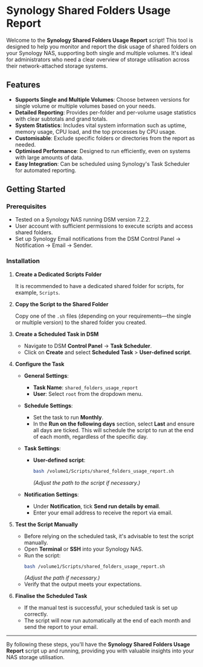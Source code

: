 # Synology Shared Folders Usage Report

Welcome to the **Synology Shared Folders Usage Report** script! This tool is designed to help you monitor and report the disk usage of shared folders on your Synology NAS, supporting both single and multiple volumes. It's ideal for administrators who need a clear overview of storage utilisation across their network-attached storage systems.

## Features

- **Supports Single and Multiple Volumes**: Choose between versions for single volume or multiple volumes based on your needs.
- **Detailed Reporting**: Provides per-folder and per-volume usage statistics with clear subtotals and grand totals.
- **System Statistics**: Includes vital system information such as uptime, memory usage, CPU load, and the top processes by CPU usage.
- **Customisable**: Exclude specific folders or directories from the report as needed.
- **Optimised Performance**: Designed to run efficiently, even on systems with large amounts of data.
- **Easy Integration**: Can be scheduled using Synology's Task Scheduler for automated reporting.

## Getting Started

### Prerequisites

- Tested on a Synology NAS running DSM version 7.2.2.
- User account with sufficient permissions to execute scripts and access shared folders.
- Set up Synology Email notifications from the DSM Control Panel -> Notification -> Email -> Sender.

### Installation

1. **Create a Dedicated Scripts Folder**

   It is recommended to have a dedicated shared folder for scripts, for example, `Scripts`.

2. **Copy the Script to the Shared Folder**

   Copy one of the `.sh` files (depending on your requirements—the single or multiple version) to the shared folder you created.

3. **Create a Scheduled Task in DSM**

   - Navigate to DSM **Control Panel** -> **Task Scheduler**.
   - Click on **Create** and select **Scheduled Task** > **User-defined script**.

4. **Configure the Task**

   - **General Settings**:
     - **Task Name**: `shared_folders_usage_report`
     - **User**: Select `root` from the dropdown menu.

   - **Schedule Settings**:
     - Set the task to run **Monthly**.
     - In the **Run on the following days** section, select **Last** and ensure all days are ticked. This will schedule the script to run at the end of each month, regardless of the specific day.

   - **Task Settings**:
     - **User-defined script**:
       ```bash
       bash /volume1/Scripts/shared_folders_usage_report.sh
       ```
       *(Adjust the path to the script if necessary.)*

   - **Notification Settings**:
     - Under **Notification**, tick **Send run details by email**.
     - Enter your email address to receive the report via email.

5. **Test the Script Manually**

   - Before relying on the scheduled task, it's advisable to test the script manually.
   - Open **Terminal** or **SSH** into your Synology NAS.
   - Run the script:
     ```bash
     bash /volume1/Scripts/shared_folders_usage_report.sh
     ```
     *(Adjust the path if necessary.)*
   - Verify that the output meets your expectations.

6. **Finalise the Scheduled Task**

   - If the manual test is successful, your scheduled task is set up correctly.
   - The script will now run automatically at the end of each month and send the report to your email.

---

By following these steps, you'll have the **Synology Shared Folders Usage Report** script up and running, providing you with valuable insights into your NAS storage utilisation.
